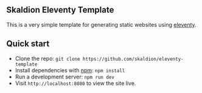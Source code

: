 ## Skaldion Eleventy Template

This is a very simple template for generating static websites using [eleventy](https://www.11ty.dev/).

## Quick start

-   Clone the repo: `git clone https://github.com/skaldion/eleventy-template`
-   Install dependencies with [npm](https://www.npmjs.com/): `npm install`
-   Run a development server: `npm run dev`
-   Visit `http://localhost:8080` to view the site live.
